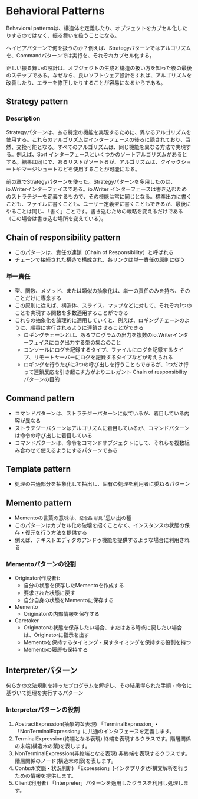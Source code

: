 # Behavioral Patterns

 Behavioral patternsは、構造体を定義したり、オブジェクトをカプセル化したりするのではなく、振る舞いを扱うことになる。

ヘイビアパターンで何を扱うのか？例えば、Strategyパターンではアルゴリズムを、Commandパターンでは実行を、それぞれカプセル化する。

正しい振る舞いの設計は、オブジェクトの生成と構造の扱い方を知った後の最後のステップである。なぜなら、良いソフトウェア設計をすれば、アルゴリズムを改善したり、エラーを修正したりすることが容易になるからである。

## Strategy pattern

### Description

Strategyパターンは、ある特定の機能を実現するために、異なるアルゴリズムを使用する。これらのアルゴリズムはインターフェースの後ろに隠されており、当然、交換可能となる。すべてのアルゴリズムは、同じ機能を異なる方法で実現する。例えば、Sort インターフェースといくつかのソートアルゴリズムがあるとする。結果は同じで、あるリストがソートるが、アルゴリズムは、クイックショートやマージショートなどを使用することが可能になる。

前の章でStrategyパターンを使った。Strategyパターンを多用したのは、io.Writerインターフェイスである。io.Writer インターフェースは書き込むためのストラテジーを定義するもので、その機能は常に同じとなる。標準出力に書くことも、ファイルに書くことも、ユーザー定義型に書くこともできるが、最後にやることは同じ、「書く」ことです。書き込むための戦略を変えるだけである（この場合は書き込む場所を変えている）。

## Chain of responsibility pattern

- このパターンは、責任の連鎖（Chain of Responsibility）と呼ばれる
- チェーンで接続された構造で構成され、各リンクは単一責任の原則に従う

### 単一責任

- 型、関数、メソッド、または類似の抽象化は、単一の責任のみを持ち、そのことだけに専念する
- この原則に従えば、構造体、スライス、マップなどに対して、それぞれ1つのことを実現する関数を多数適用することができる
- これらの抽象化を論理的に適用していくと、例えば、ロギングチェーンのように、順番に実行されるように連鎖させることができる
  - ロギングチェーンとは、あるプログラムの出力を複数のio.Writerインターフェイスにログ出力する型の集合のこと
  - コンソールにログを記録するタイプ、ファイルにログを記録するタイプ、リモートサーバーにログを記録するタイプなどが考えられる
  - ロギングを行うたびに3つの呼び出しを行うこともできるが、1つだけ行って連鎖反応を引き起こす方がよりエレガント
Chain of responsibilityパターンの目的

## Command pattern

- コマンドパターンは、ストラテジーパターンに似ているが、着目している内容が異なる
- ストラテジーパターンはアルゴリズムに着目しているが、コマンドパターンは命令の呼び出しに着目している
- コマンドパターンは、命令をコマンドオブジェクトにして、それらを複数組み合わせて使えるようにするパターンである

## Template pattern

- 処理の共通部分を抽象化して抽出し、固有の処理を利用者に委ねるパターン

## Memento pattern

- Mementoの言葉の意味は、`記念品` `形見` `思い出の種
- このパターンはカプセル化の破壊を招くことなく、インスタンスの状態の保存・復元を行う方法を提供する
- 例えば、テキストエディタのアンドゥ機能を提供するような場合に利用される

### Mementoパターンの役割

- Originator(作成者):
  - 自分の状態を保存したMementoを作成する
  - 要求された状態に戻す
  - 自分自身の状態をMementoに保存する
- Memento
  - Originatorの内部情報を保存する
- Caretaker
  - Originatorの状態を保存したい場合、またはある時点に戻したい場合は、Originatorに指示を出す
  - Mementoを保持するタイミング・戻すタイミングを保持する役割を持つ
  - Mementoの履歴も保持する

## Interpreterパターン

何らかの文法規則を持ったプログラムを解析し、その結果得られた手順・命令に基づいて処理を実行するパターン

### Interpreterパターンの役割

1. AbstractExpression(抽象的な表現)
「TerminalExpression」・「NonTerminalExpression」に共通のインタフェースを定義します。
2. TerminalExpression(終端となる表現)
終端を表現するクラスです。階層関係の末端(構造木の葉)を表します。
3. NonTerminalExpression(非終端となる表現)
非終端を表現するクラスです。階層関係のノード(構造木の節)を表します。
4. Context(文脈・状況判断)
「Expression」(インタプリタ)が構文解析を行うための情報を提供します。
5. Client(利用者)
「Interpreter」パターンを適用したクラスを利用し処理します。
